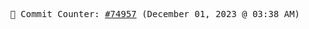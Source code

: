 <p align="center">
    <samp>
        📮 Commit Counter: <a href="https://github.com/Javascript-void0/Javascript-void0/commits/main">#74957</a> (December 01, 2023 @ 03:38 AM)
    </samp>
</p>